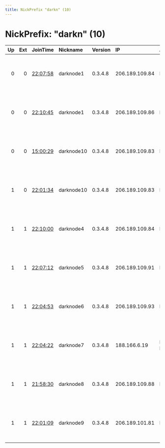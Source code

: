 ```yaml
---
title: NickPrefix "darkn" (10)
---
```


# NickPrefix: "darkn" (10)

|   Up |   Ext | JoinTime                                                                                            | Nickname   | Version   | IP             | AS                | CC   |   ORp |   Dirp | OS    | Contact                            |   eFamMembers |
|-----:|------:|:----------------------------------------------------------------------------------------------------|:-----------|:----------|:---------------|:------------------|:-----|------:|-------:|:------|:-----------------------------------|--------------:|
|    0 |     0 | [22:07:58](https://metrics.torproject.org/rs.html#details/70812CD3D0C39DAFD4E36463C91CD8643420C851) | darknode1  | 0.3.4.8   | 206.189.109.84 | None              | nl   |  9001 |   9030 | Linux | admin at example dot com tor-relay |             1 |
|    0 |     0 | [22:10:45](https://metrics.torproject.org/rs.html#details/A2D295B9B05C4556FC6E99941A97B979DE28FA28) | darknode1  | 0.3.4.8   | 206.189.109.86 | None              | nl   |  9001 |   9030 | Linux | admin at example dot com tor-relay |             1 |
|    0 |     0 | [15:00:29](https://metrics.torproject.org/rs.html#details/19CFEC97AA3BB4ADE74B44AF851D73B5888CB9BD) | darknode10 | 0.3.4.8   | 206.189.109.83 | None              | nl   |  9001 |   9030 | Linux | admin at example dot com tor-relay |             1 |
|    1 |     0 | [22:01:34](https://metrics.torproject.org/rs.html#details/A4A81D4A56A1DD0D097A3F3A8C57365BA4215DBA) | darknode10 | 0.3.4.8   | 206.189.109.83 | None              | nl   |  9001 |   9030 | Linux | admin at example dot com tor-relay |             1 |
|    1 |     1 | [22:10:00](https://metrics.torproject.org/rs.html#details/FDA5D5BCA75C5B14430CB2ED71C98332105433D4) | darknode4  | 0.3.4.8   | 206.189.109.84 | None              | nl   |  9001 |   9030 | Linux | admin at example dot com tor-relay |             1 |
|    1 |     1 | [22:07:12](https://metrics.torproject.org/rs.html#details/E0F2389BD18F81F3564F2AC0659D7DD7B02D8004) | darknode5  | 0.3.4.8   | 206.189.109.91 | None              | nl   |  9001 |   9030 | Linux | admin at example dot com tor-relay |             1 |
|    1 |     1 | [22:04:53](https://metrics.torproject.org/rs.html#details/26DFAFBF96735F6CC9C02E6B97399FDB9E806EE4) | darknode6  | 0.3.4.8   | 206.189.109.93 | None              | nl   |  9001 |   9030 | Linux | admin at example dot com tor-relay |             1 |
|    1 |     1 | [22:04:22](https://metrics.torproject.org/rs.html#details/FC5A60926FCC44F347773D32DC3B647B25A46859) | darknode7  | 0.3.4.8   | 188.166.6.19   | DigitalOcean, LLC | nl   |  9001 |   9030 | Linux | admin at example dot com tor-relay |             1 |
|    1 |     1 | [21:58:30](https://metrics.torproject.org/rs.html#details/3BD58AFF13E9F5E35B32B15FC2F9EF0C0DC88439) | darknode8  | 0.3.4.8   | 206.189.109.88 | None              | nl   |  9001 |   9030 | Linux | admin at example dot com tor-relay |             1 |
|    1 |     1 | [22:01:09](https://metrics.torproject.org/rs.html#details/428247AB256E7F3D1693F029D215BA5263CF7CF6) | darknode9  | 0.3.4.8   | 206.189.101.81 | None              | nl   |  9001 |   9030 | Linux | admin at example dot com tor-relay |             1 |
